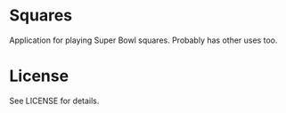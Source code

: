 # Squares

Application for playing Super Bowl squares. Probably has other uses too.

# License

See LICENSE for details.
